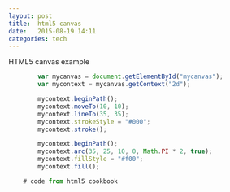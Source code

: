 ```yaml
---
layout: post
title:  html5 canvas
date:   2015-08-19 14:11 
categories: tech 
---
```


HTML5 canvas example

<canvas id="mycanvas"> </canvas>

```javascript
        var mycanvas = document.getElementById("mycanvas");
        var mycontext = mycanvas.getContext("2d");

        mycontext.beginPath();
        mycontext.moveTo(10, 10);
        mycontext.lineTo(35, 35);
        mycontext.strokeStyle = "#000";
        mycontext.stroke();

        mycontext.beginPath();
        mycontext.arc(35, 25, 10, 0, Math.PI * 2, true);
        mycontext.fillStyle = "#f00";
        mycontext.fill();

    # code from html5 cookbook

```
    
<script>
        var mycanvas = document.getElementById("mycanvas");
        var mycontext = mycanvas.getContext("2d");

        mycontext.beginPath();
        mycontext.moveTo(10, 10);
        mycontext.lineTo(35, 35);
        mycontext.strokeStyle = "#000";
        mycontext.stroke();

        mycontext.beginPath();
        mycontext.arc(35, 25, 10, 0, Math.PI * 2, true);
        mycontext.fillStyle = "#f00";
        mycontext.fill();
 </script>

